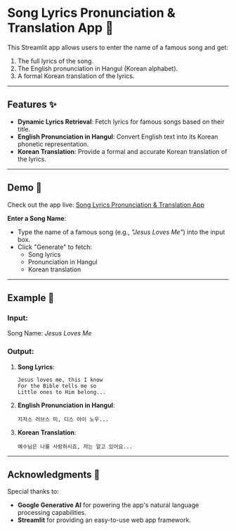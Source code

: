 
# Song Lyrics Pronunciation & Translation App 🎵

This Streamlit app allows users to enter the name of a famous song and get:
1. The full lyrics of the song.
2. The English pronunciation in Hangul (Korean alphabet).
3. A formal Korean translation of the lyrics.

---

## Features ✨

- **Dynamic Lyrics Retrieval**: Fetch lyrics for famous songs based on their title.
- **English Pronunciation in Hangul**: Convert English text into its Korean phonetic representation.
- **Korean Translation**: Provide a formal and accurate Korean translation of the lyrics.

---

## Demo 🚀

Check out the app live: [Song Lyrics Pronunciation & Translation App]([https://your-streamlit-app-url.streamlit.app](https://lyrics-pronunciation-for-hangul.streamlit.app/))  

**Enter a Song Name**:
   - Type the name of a famous song (e.g., *"Jesus Loves Me"*) into the input box.
   - Click "Generate" to fetch:
     - Song lyrics
     - Pronunciation in Hangul
     - Korean translation
---

## Example 🎤

### Input:
Song Name: *Jesus Loves Me*

### Output:
1. **Song Lyrics**:
   ```
   Jesus loves me, this I know
   For the Bible tells me so
   Little ones to Him belong...
   ```

2. **English Pronunciation in Hangul**:
   ```
   지저스 러브스 미, 디스 아이 노우...
   ```

3. **Korean Translation**:
   ```
   예수님은 나를 사랑하시죠, 저는 알고 있어요...
   ```
   
---

## Acknowledgments 🙏

Special thanks to:
- **Google Generative AI** for powering the app's natural language processing capabilities.
- **Streamlit** for providing an easy-to-use web app framework.
```
